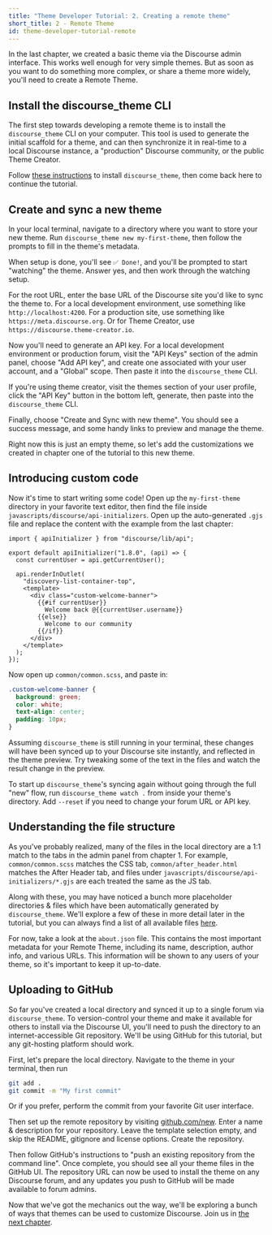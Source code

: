 ```yaml
---
title: "Theme Developer Tutorial: 2. Creating a remote theme"
short_title: 2 - Remote Theme
id: theme-developer-tutorial-remote
---
```


In the last chapter, we created a basic theme via the Discourse admin interface. This works well enough for very simple themes. But as soon as you want to do something more complex, or share a theme more widely, you'll need to create a Remote Theme.

## Install the discourse_theme CLI

The first step towards developing a remote theme is to install the `discourse_theme` CLI on your computer. This tool is used to generate the initial scaffold for a theme, and can then synchronize it in real-time to a local Discourse instance, a "production" Discourse community, or the public Theme Creator.

Follow [these instructions](https://meta.discourse.org/t/82950) to install `discourse_theme`, then come back here to continue the tutorial.

## Create and sync a new theme

In your local terminal, navigate to a directory where you want to store your new theme. Run `discourse_theme new my-first-theme`, then follow the prompts to fill in the theme's metadata.

When setup is done, you'll see `✅ Done!`, and you'll be prompted to start "watching" the theme. Answer yes, and then work through the watching setup.

For the root URL, enter the base URL of the Discourse site you'd like to sync the theme to. For a local development environment, use something like `http://localhost:4200`. For a production site, use something like `https://meta.discourse.org`. Or for Theme Creator, use `https://discourse.theme-creator.io`.

Now you'll need to generate an API key. For a local development environment or production forum, visit the "API Keys" section of the admin panel, choose "Add API key", and create one associated with your user account, and a "Global" scope. Then paste it into the `discourse_theme` CLI.

If you're using theme creator, visit the themes section of your user profile, click the "API Key" button in the bottom left, generate, then paste into the `discourse_theme` CLI.

Finally, choose "Create and Sync with new theme". You should see a success message, and some handy links to preview and manage the theme.

Right now this is just an empty theme, so let's add the customizations we created in chapter one of the tutorial to this new theme.

## Introducing custom code

Now it's time to start writing some code! Open up the `my-first-theme` directory in your favorite text editor, then find the file inside `javascripts/discourse/api-initializers`. Open up the auto-generated `.gjs` file and replace the content with the example from the last chapter:

```gjs
import { apiInitializer } from "discourse/lib/api";

export default apiInitializer("1.8.0", (api) => {
  const currentUser = api.getCurrentUser();

  api.renderInOutlet(
    "discovery-list-container-top",
    <template>
      <div class="custom-welcome-banner">
        {{#if currentUser}}
          Welcome back @{{currentUser.username}}
        {{else}}
          Welcome to our community
        {{/if}}
      </div>
    </template>
  );
});
```

Now open up `common/common.scss`, and paste in:

```css
.custom-welcome-banner {
  background: green;
  color: white;
  text-align: center;
  padding: 10px;
}
```

Assuming `discourse_theme` is still running in your terminal, these changes will have been synced up to your Discourse site instantly, and reflected in the theme preview. Try tweaking some of the text in the files and watch the result change in the preview.

To start up `discourse_theme`'s syncing again without going through the full "new" flow, run `discourse_theme watch .` from inside your theme's directory. Add `--reset` if you need to change your forum URL or API key.

## Understanding the file structure

As you've probably realized, many of the files in the local directory are a 1:1 match to the tabs in the admin panel from chapter 1. For example, `common/common.scss` matches the CSS tab, `common/after_header.html` matches the After Header tab, and files under `javascripts/discourse/api-initializers/*.gjs` are each treated the same as the JS tab.

Along with these, you may have noticed a bunch more placeholder directories & files which have been automatically generated by `discourse_theme`. We'll explore a few of these in more detail later in the tutorial, but you can always find a list of all available files [here](https://meta.discourse.org/t/60848).

For now, take a look at the `about.json` file. This contains the most important metadata for your Remote Theme, including its name, description, author info, and various URLs. This information will be shown to any users of your theme, so it's important to keep it up-to-date.

## Uploading to GitHub

So far you've created a local directory and synced it up to a single forum via `discourse_theme`. To version-control your theme and make it available for others to install via the Discourse UI, you'll need to push the directory to an internet-accessible Git repository. We'll be using GitHub for this tutorial, but any git-hosting platform should work.

First, let's prepare the local directory. Navigate to the theme in your terminal, then run

```bash
git add .
git commit -m "My first commit"
```

Or if you prefer, perform the commit from your favorite Git user interface.

Then set up the remote repository by visiting [github.com/new](https://github.com/new). Enter a name & description for your repository. Leave the template selection empty, and skip the README, gitignore and license options. Create the repository.

Then follow GitHub's instructions to "push an existing repository from the command line". Once complete, you should see all your theme files in the GitHub UI. The repository URL can now be used to install the theme on any Discourse forum, and any updates you push to GitHub will be made available to forum admins.

Now that we've got the mechanics out the way, we'll be exploring a bunch of ways that themes can be used to customize Discourse. Join us in [the next chapter](https://meta.discourse.org/t/357798).
